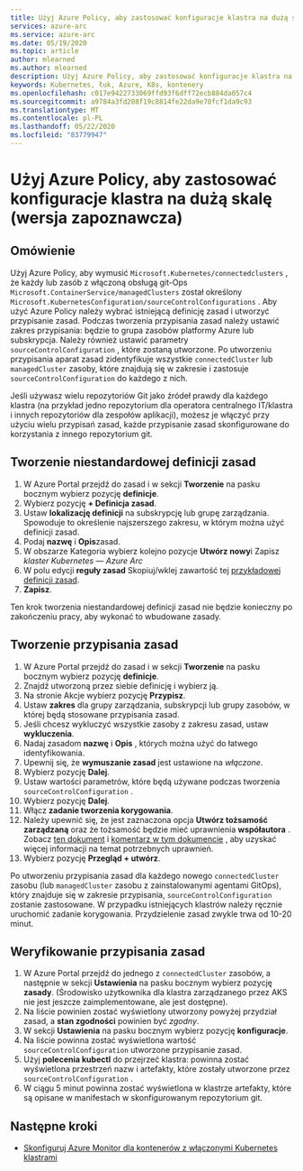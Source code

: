 ```yaml
---
title: Użyj Azure Policy, aby zastosować konfiguracje klastra na dużą skalę (wersja zapoznawcza)
services: azure-arc
ms.service: azure-arc
ms.date: 05/19/2020
ms.topic: article
author: mlearned
ms.author: mlearned
description: Użyj Azure Policy, aby zastosować konfiguracje klastra na dużą skalę
keywords: Kubernetes, łuk, Azure, K8s, kontenery
ms.openlocfilehash: c017e9422733069ffd93f6dff72ecb884da057c4
ms.sourcegitcommit: a9784a3fd208f19c8814fe22da9e70fcf1da9c93
ms.translationtype: MT
ms.contentlocale: pl-PL
ms.lasthandoff: 05/22/2020
ms.locfileid: "83779947"
---
```

# <a name="use-azure-policy-to-apply-cluster-configurations-at-scale-preview"></a>Użyj Azure Policy, aby zastosować konfiguracje klastra na dużą skalę (wersja zapoznawcza)

## <a name="overview"></a>Omówienie

Użyj Azure Policy, aby wymusić `Microsoft.Kubernetes/connectedclusters` , że każdy lub zasób z włączoną obsługą git-Ops `Microsoft.ContainerService/managedClusters` został określony `Microsoft.KubernetesConfiguration/sourceControlConfigurations` .  Aby użyć Azure Policy należy wybrać istniejącą definicję zasad i utworzyć przypisanie zasad.  Podczas tworzenia przypisania zasad należy ustawić zakres przypisania: będzie to grupa zasobów platformy Azure lub subskrypcja.  Należy również ustawić parametry `sourceControlConfiguration` , które zostaną utworzone.  Po utworzeniu przypisania aparat zasad zidentyfikuje wszystkie `connectedCluster` lub `managedCluster` zasoby, które znajdują się w zakresie i zastosuje `sourceControlConfiguration` do każdego z nich.

Jeśli używasz wielu repozytoriów Git jako źródeł prawdy dla każdego klastra (na przykład jedno repozytorium dla operatora centralnego IT/klastra i innych repozytoriów dla zespołów aplikacji), możesz je włączyć przy użyciu wielu przypisań zasad, każde przypisanie zasad skonfigurowane do korzystania z innego repozytorium git.

## <a name="create-a-custom-policy-definition"></a>Tworzenie niestandardowej definicji zasad

1. W Azure Portal przejdź do zasad i w sekcji **Tworzenie** na pasku bocznym wybierz pozycję **definicje**.
2. Wybierz pozycję **+ Definicja zasad**.
3. Ustaw **lokalizację definicji** na subskrypcję lub grupę zarządzania.  Spowoduje to określenie najszerszego zakresu, w którym można użyć definicji zasad.
4. Podaj **nazwę** i **Opis**zasad.
5. W obszarze Kategoria wybierz kolejno pozycje **Utwórz nowy**i Zapisz *klaster Kubernetes — Azure Arc*
6. W polu edycji **reguły zasad** Skopiuj/wklej zawartość tej [przykładowej definicji zasad](https://raw.githubusercontent.com/Azure/arc-k8s-demo/master/policy/Ensure-GitOps-configuration-for-Kubernetes-cluster.json).
7. **Zapisz**.

Ten krok tworzenia niestandardowej definicji zasad nie będzie konieczny po zakończeniu pracy, aby wykonać to wbudowane zasady.

## <a name="create-a-policy-assignment"></a>Tworzenie przypisania zasad

1. W Azure Portal przejdź do zasad i w sekcji **Tworzenie** na pasku bocznym wybierz pozycję **definicje**.
2. Znajdź utworzoną przez siebie definicję i wybierz ją.
3. Na stronie Akcje wybierz pozycję **Przypisz**.
4. Ustaw **zakres** dla grupy zarządzania, subskrypcji lub grupy zasobów, w której będą stosowane przypisania zasad.
5. Jeśli chcesz wykluczyć wszystkie zasoby z zakresu zasad, ustaw **wykluczenia**.
6. Nadaj zasadom **nazwę** i **Opis** , których można użyć do łatwego identyfikowania.
7. Upewnij się, że **wymuszanie zasad** jest ustawione na *włączone*.
8. Wybierz pozycję **Dalej**.
9. Ustaw wartości parametrów, które będą używane podczas tworzenia `sourceControlConfiguration` .
10. Wybierz pozycję **Dalej**.
11. Włącz **zadanie tworzenia korygowania**.
12. Należy upewnić się, że jest zaznaczona opcja **Utwórz tożsamość zarządzaną** oraz że tożsamość będzie mieć uprawnienia **współautora** .  Zobacz [ten dokument](https://docs.microsoft.com/azure/governance/policy/assign-policy-portal) i [komentarz w tym dokumencie](https://docs.microsoft.com/azure/governance/policy/how-to/remediate-resources) , aby uzyskać więcej informacji na temat potrzebnych uprawnień.
13. Wybierz pozycję **Przegląd + utwórz**.

Po utworzeniu przypisania zasad dla każdego nowego `connectedCluster` zasobu (lub `managedCluster` zasobu z zainstalowanymi agentami GitOps), który znajduje się w zakresie przypisania, `sourceControlConfiguration` zostanie zastosowane.  W przypadku istniejących klastrów należy ręcznie uruchomić zadanie korygowania.  Przydzielenie zasad zwykle trwa od 10-20 minut.

## <a name="verify-a-policy-assignment"></a>Weryfikowanie przypisania zasad

1. W Azure Portal przejdź do jednego z `connectedCluster` zasobów, a następnie w sekcji **Ustawienia** na pasku bocznym wybierz pozycję **zasady**. (Środowisko użytkownika dla klastra zarządzanego przez AKS nie jest jeszcze zaimplementowane, ale jest dostępne).
2. Na liście powinien zostać wyświetlony utworzony powyżej przydział zasad, a **stan zgodności** powinien być *zgodny*.
3. W sekcji **Ustawienia** na pasku bocznym wybierz pozycję **konfiguracje**.
4. Na liście powinna zostać wyświetlona wartość `sourceControlConfiguration` utworzone przypisanie zasad.
5. Użyj **polecenia kubectl** do przejrzeć klastra: powinna zostać wyświetlona przestrzeń nazw i artefakty, które zostały utworzone przez `sourceControlConfiguration` .
6. W ciągu 5 minut powinna zostać wyświetlona w klastrze artefakty, które są opisane w manifestach w skonfigurowanym repozytorium git.

## <a name="next-steps"></a>Następne kroki

* [Skonfiguruj Azure Monitor dla kontenerów z włączonymi Kubernetes klastrami](./deploy-azure-monitor-for-containers.md)
